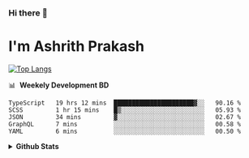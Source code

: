 ### Hi there 👋
# I'm Ashrith Prakash


[![Top Langs](https://github-readme-stats.vercel.app/api/top-langs/?username=xxcheckmatexx&layout=compact&count_private=true&include_all_commits=true&show_icons=true&line_height=20&title_color=FFFFFF&icon_color=FFFFFF&text_color=FFFFFF&bg_color=0D1117)](https://github.com/anuraghazra/github-readme-stats)

📊 &nbsp;**Weekely Development BD**

<!--START_SECTION:waka-->
```text
TypeScript   19 hrs 12 mins  ██████████████████████▓░░   90.16 % 
SCSS         1 hr 15 mins    █▒░░░░░░░░░░░░░░░░░░░░░░░   05.93 % 
JSON         34 mins         ▓░░░░░░░░░░░░░░░░░░░░░░░░   02.67 % 
GraphQL      7 mins          ░░░░░░░░░░░░░░░░░░░░░░░░░   00.58 % 
YAML         6 mins          ░░░░░░░░░░░░░░░░░░░░░░░░░   00.50 % 
```
<!--END_SECTION:waka-->

<details>
  <summary><b>Github&nbsp;Stats</b></summary>
  <br/>
[![GitHub Streak](http://github-readme-streak-stats.herokuapp.com?user=xxcheckmatexx&theme=merko&hide_border=true&date_format=M%20j%5B%2C%20Y%5D&fire=DD0E0B)
